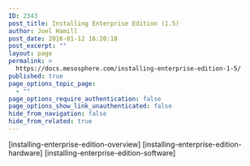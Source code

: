 ```yaml
---
ID: 2343
post_title: Installing Enterprise Edition (1.5)
author: Joel Hamill
post_date: 2016-01-12 16:20:18
post_excerpt: ""
layout: page
permalink: >
  https://docs.mesosphere.com/installing-enterprise-edition-1-5/
published: true
page_options_topic_page:
  - ""
page_options_require_authentication: false
page_options_show_link_unauthenticated: false
hide_from_navigation: false
hide_from_related: true
---
```

[installing-enterprise-edition-overview] [installing-enterprise-edition-hardware] [installing-enterprise-edition-software]